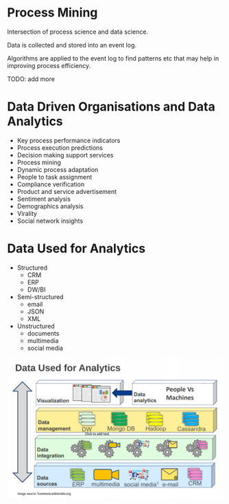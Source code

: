 # Process Mining
Intersection of process science and data science. 

Data is collected and stored into an event log.

Algorithms are applied to the event log to find patterns etc that may help in improving process efficiency.

TODO: add more

# Data Driven Organisations and Data Analytics
- Key process performance indicators
- Process execution predictions
- Decision making support services
- Process mining
- Dynamic process adaptation
- People to task assignment
- Compliance verification
- Product and service advertisement
- Sentiment analysis
- Demographics analysis
- Virality
- Social network insights
  
# Data Used for Analytics
- Structured
  - CRM
  - ERP
  - DW/BI
- Semi-structured
  - email
  - JSON
  - XML
- Unstructured 
  - documents
  - multimedia
  - social media

![Data used for data analytics](images/data_analytics.png)

